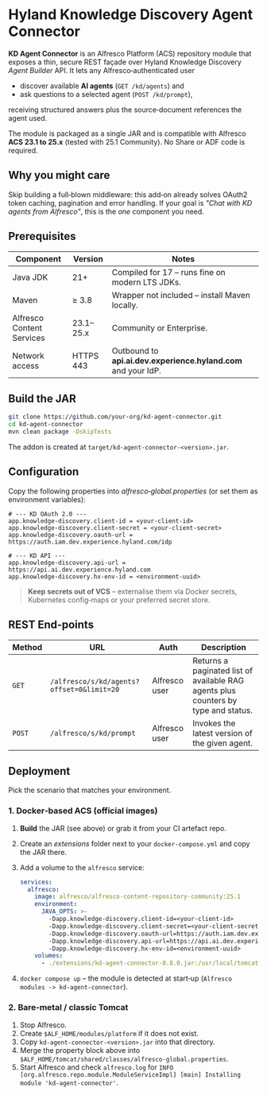 # Hyland Knowledge Discovery Agent Connector

**KD Agent Connector** is an Alfresco Platform (ACS) repository module that exposes a thin, secure REST façade over Hyland Knowledge Discovery *Agent Builder* API.
It lets any Alfresco‑authenticated user

* discover available **AI agents** (`GET /kd/agents`) and
* ask questions to a selected agent (`POST /kd/prompt`),

receiving structured answers plus the source‑document references the agent used.

The module is packaged as a single JAR and is compatible with Alfresco **ACS 23.1 to 25.x** (tested with 25.1 Community). No Share or ADF code is required.

## Why you might care

Skip building a full‑blown middleware: this add‑on already solves OAuth2 token caching, pagination and error handling. If your goal is *"Chat with KD agents from Alfresco"*, this is the *one* component you need.

## Prerequisites

| Component                 | Version     | Notes                                                          |
| ------------------------- | ----------- | -------------------------------------------------------------- |
| Java JDK                  | 21+         | Compiled for 17 – runs fine on modern LTS JDKs.                |
| Maven                     | ≥ 3.8       | Wrapper not included – install Maven locally.                  |
| Alfresco Content Services | 23.1–25.x   | Community or Enterprise.                                       |
| Network access            | HTTPS 443   | Outbound to **api.ai.dev.experience.hyland.com** and your IdP. |

## Build the JAR

```bash
git clone https://github.com/your-org/kd-agent-connector.git
cd kd-agent-connector
mvn clean package -DskipTests
```

The addon is created at
`target/kd-agent-connector-<version>.jar`.

## Configuration

Copy the following properties into *alfresco‑global.properties* (or set them as environment variables):

```properties
# --- KD OAuth 2.0 ---
app.knowledge-discovery.client-id = <your‑client‑id>
app.knowledge-discovery.client-secret = <your‑client‑secret>
app.knowledge-discovery.oauth-url = https://auth.iam.dev.experience.hyland.com/idp

# --- KD API ---
app.knowledge-discovery.api-url = https://api.ai.dev.experience.hyland.com
app.knowledge-discovery.hx-env-id = <environment‑uuid>
```

> **Keep secrets out of VCS** – externalise them via Docker secrets, Kubernetes config‑maps or your preferred secret store.

## REST End‑points

| Method | URL                                       | Auth          | Description                                                                        |
| ------ | ----------------------------------------- | ------------- | ---------------------------------------------------------------------------------- |
| `GET`  | `/alfresco/s/kd/agents?offset=0&limit=20` | Alfresco user | Returns a paginated list of available RAG agents plus counters by type and status. |
| `POST` | `/alfresco/s/kd/prompt`                   | Alfresco user | Invokes the latest version of the given agent.                                     |

## Deployment

Pick the scenario that matches your environment.

### 1. Docker‑based ACS (official images)

1. **Build** the JAR (see above) or grab it from your CI artefact repo.

2. Create an *extensions* folder next to your `docker-compose.yml` and copy the JAR there.

3. Add a volume to the `alfresco` service:

   ```yaml
   services:
     alfresco:
       image: alfresco/alfresco-content-repository-community:25.1
       environment:
         JAVA_OPTS: >-
           -Dapp.knowledge-discovery.client-id=<your-client-id>
           -Dapp.knowledge-discovery.client-secret=<your-client-secret>
           -Dapp.knowledge-discovery.oauth-url=https://auth.iam.dev.experience.hyland.com/idp
           -Dapp.knowledge-discovery.api-url=https://api.ai.dev.experience.hyland.com
           -Dapp.knowledge-discovery.hx-env-id=<environment‑uuid>
       volumes:
         - ./extensions/kd-agent-connector-0.8.0.jar:/usr/local/tomcat/modules/platform/kd-agent-connector-0.8.0.jar
   ```

4. `docker compose up` – the module is detected at start‑up (`Alfresco modules -> kd-agent-connector`).

### 2. Bare‑metal / classic Tomcat

1. Stop Alfresco.
2. Create `$ALF_HOME/modules/platform` if it does not exist.
3. Copy `kd-agent-connector-<version>.jar` into that directory.
4. Merge the property block above into `$ALF_HOME/tomcat/shared/classes/alfresco-global.properties`.
5. Start Alfresco and check `alfresco.log` for
   `INFO  [org.alfresco.repo.module.ModuleServiceImpl] [main] Installing module 'kd-agent-connector'`.
